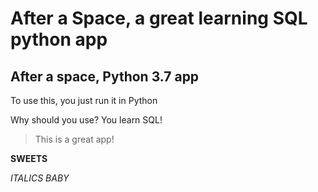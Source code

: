 # After a Space, a great learning SQL python app
## After a space, Python 3.7 app

To use this, you just run it in Python

Why should you use? You learn SQL!

> This is a great app!

**SWEETS**

_ITALICS BABY_

